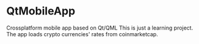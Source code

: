 # QtMobileApp
Crossplatform mobile app based on Qt/QML 
This is just a learning project.
The app loads crypto currencies' rates from coinmarketcap.
